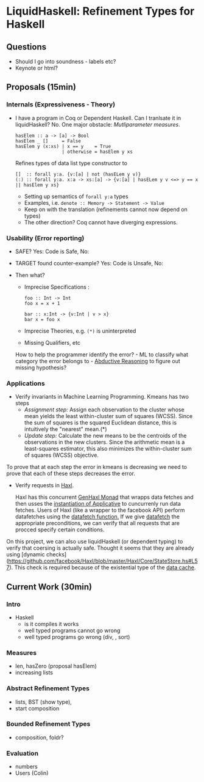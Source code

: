 # LiquidHaskell: Refinement Types for Haskell

## Questions
  - Should I go into soundness - labels etc?
  - Keynote or html?

## Proposals (15min)

### Internals (Expressiveness - Theory)

- I have a program in Coq or Dependent Haskell. Can I tranlsate it in liquidHaskell? No. One major obstacle:
  _Mutliparameter measures_.
   
     ```
     hasElem :: a -> [a] -> Bool
     hasElem _ []     = False
     hasElem y (x:xs) | x == y    = True
                      | otherwise = hasElem y xs
    ```
    
    Refines types of data list type constructor to
    
    ```
    []  :: forall y:a. {v:[a] | not (hasELem y v)}
    (:) :: forall y:a. x:a -> xs:[a] -> {v:[a] | hasELem y v <=> y == x || hasElem y xs}
    ```
    
    - Setting up semantics of `forall y:a` types
    - Examples, i.e. `denote :: Memory -> Statement -> Value`
    - Keep on with the translation (refinements cannot now depend on types)
    - The other direction? Coq cannot have diverging expressions.
    


### Usability (Error reporting)

  - SAFE? Yes: Code is Safe, No:
  - TARGET found counter-example? Yes: Code is Unsafe, No:
  - Then what?
      - Imprecise Specifications :
      
         ```
         foo :: Int -> Int 
         foo x = x + 1 
         
         bar :: x:Int -> {v:Int | v > x}
         bar x = foo x
         ```
         
      - Imprecise Theories, e.g. `(*)` is uninterpreted
      
      - Missing Qualifiers, etc
      
      How to help the programmer identify the error?
        - ML to classify what category the error belongs to
        - [Abductive Reasoning](http://www.cs.utexas.edu/~isil/pldi022-dillig.pdf) to figure out missing hypothesis?
        
      

### Applications

- Verify invariants in Machine Learning Programming.
 Kmeans has two steps
  - *Assignment step:* Assign each observation to the cluster whose mean yields the least within-cluster sum of squares (WCSS). Since the sum of squares is the squared Euclidean distance, this is intuitively the "nearest" mean.(*) 
  - *Update step:* Calculate the new means to be the centroids of the observations in the new clusters.
Since the arithmetic mean is a least-squares estimator, this also minimizes the within-cluster sum of squares (WCSS) objective.

To prove that at each step the error in kmeans is decreasing we need to prove that each of these steps decreases the error.

- Verify requests in [Haxl](https://github.com/facebook/Haxl/).

  Haxl has this concurrent [GenHaxl Monad](https://github.com/facebook/Haxl/blob/master/Haxl/Core/Monad.hs#L138-L138) that wrapps data fetches and then usses the [instantiation of Applicative](https://github.com/facebook/Haxl/blob/master/Haxl/Core/Monad.hs#L166-L183) to cuncurrenly run data fetches. 
  Users of Haxl (like a wrapper to the facebook API) perform datafetches using the [datafetch function.](https://github.com/facebook/Haxl/blob/master/example/facebook/FB.hs)
  If we give [datafetch](https://github.com/facebook/Haxl/blob/master/Haxl/Core/Monad.hs#L325) the appropriate preconditions, we can verify that all requests that are procced specify certain conditions.

 On this project, we can also use liquidHaskell (or dependent typing) to verify that coersing is actually safe.
Thought it seems that they are already using [dynamic checks] (https://github.com/facebook/Haxl/blob/master/Haxl/Core/StateStore.hs#L57).
This check is required because of the existential type of the [data cache](https://github.com/facebook/Haxl/blob/master/Haxl/Core/StateStore.hs#L40).



## Current Work (30min)

### Intro
  - Haskell
     - is it compiles it works
     - well typed programs cannot go wrong
     - well typed programs go wrong (div, , sort)
     
### Measures
  - len, hasZero (proposal hasElem)
  - increasing lists
  
### Abstract Refinement Types
  - lists, BST (show type), 
  - start composition
  
### Bounded Refinement Types
  - composition, foldr?
  
### Evaluation 
   - numbers 
   - Users (Colin)
